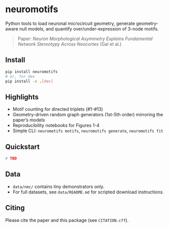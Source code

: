 # neuromotifs
Python tools to load neuronal microcircuit geometry, generate geometry-aware null models, and quantify over/under-expression of 3-node motifs.

> Paper: *Neuron Morphological Asymmetry Explains Fundamental Network Stereotypy Across Neocortex* (Gal et al.)

## Install
```bash
pip install neuromotifs
# or, for dev
pip install -e .[dev]
```

## Highlights
- Motif counting for directed triplets (#1-#13)
- Geometry-driven random graph generators (1st-5th order) mirroring the paper’s models
- Reproducibility notebooks for Figures 1-4
- Simple CLI: `neuromotifs motifs`, `neuromotifs generate`, `neuromotifs fit`

## Quickstart
```python
# TBD
```

## Data
- `data/nmc/` contains tiny demonstrators only.
- For full datasets, see `data/README.md` for scripted download instructions.

## Citing
Please cite the paper and this package (see `CITATION.cff`).